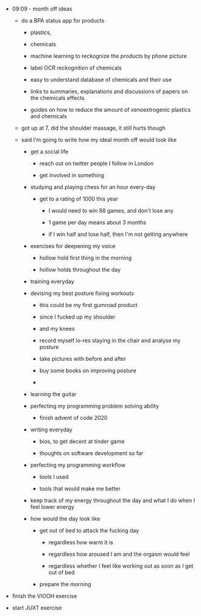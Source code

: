- 09:09 - month off ideas 
	 - do a BPA status app for products
		 - plastics,

		 - chemicals

		 - machine learning to reckognize the products by phone picture

		 - label OCR reckognition of chemicals

		 - easy to understand database of chemicals  and their use

		 - links to summaries, explanations and discussions of papers on the chemicals effects

		 - guides on how to reduce the amount of xenoextrogenic plastics and chemicals

	 - got up at 7, did the shoulder massage, it still hurts though

	 - said I'm going to write how my ideal month off would look like
		 - get a social life
			 - reach out on twitter people I follow in London

			 - get involved in something

		 - studying and playing chess for an hour every-day
			 - get to a rating of 1000 this year
				 - I would need to win 88 games, and don't lose any

				 - 1 game per day means about 3 months

				 - if I win half and lose half, then I'm not getting anywhere

		 - exercises for deepening my voice
			 - hollow hold first thing in the morning

			 - hollow holds throughout the day

		 - training everyday

		 - devising my best posture fixing workouts
			 - this could be my first gumroad product

			 - since I fucked up my shoulder

			 - and my knees

			 - record myself lo-res staying in the chair and analyse my posture

			 - take pictures with before and after

			 - buy some books on improving posture

			 - 

		 - learning the guitar

		 - perfecting my programming problem solving ability
			 - finish advent of code 2020

		 - writing everyday
			 - bios, to get decent at tinder game

			 - thoughts on software development so far

		 - perfecting my programming workflow
			 - tools I used

			 - tools that would make me better

		 - keep track of my energy throughout the day and what I do when I feel lower energy

		 - how would the day look like
			 - get out of bed to attack the fucking day
				 - regardless how warm it is

				 - regardless how aroused I am and the orgasm would feel

				 - regardless whether I feel like working out as soon as I get out of bed

			 - prepare the morning 

- finish the VIOOH exercise

- start JUXT exercise
